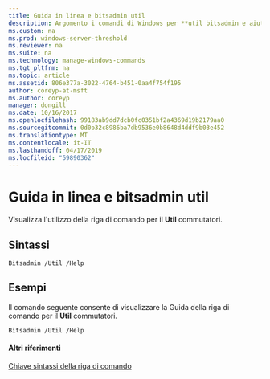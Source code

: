 ```yaml
---
title: Guida in linea e bitsadmin util
description: Argomento i comandi di Windows per **util bitsadmin e aiutare** -Visualizza l'utilizzo della riga di comando per il **Util** commutatori.
ms.custom: na
ms.prod: windows-server-threshold
ms.reviewer: na
ms.suite: na
ms.technology: manage-windows-commands
ms.tgt_pltfrm: na
ms.topic: article
ms.assetid: 806e377a-3022-4764-b451-0aa4f754f195
author: coreyp-at-msft
ms.author: coreyp
manager: dongill
ms.date: 10/16/2017
ms.openlocfilehash: 99183ab9dd7dcb0fc0351bf2a4369d19b2179aa0
ms.sourcegitcommit: 0d0b32c8986ba7db9536e0b8648d4ddf9b03e452
ms.translationtype: MT
ms.contentlocale: it-IT
ms.lasthandoff: 04/17/2019
ms.locfileid: "59890362"
---
```

# <a name="bitsadmin-util-and-help"></a>Guida in linea e bitsadmin util



Visualizza l'utilizzo della riga di comando per il **Util** commutatori.

## <a name="syntax"></a>Sintassi

```
Bitsadmin /Util /Help 
```

## <a name="BKMK_examples"></a>Esempi

Il comando seguente consente di visualizzare la Guida della riga di comando per il **Util** commutatori.
```
Bitsadmin /Util /Help
```

#### <a name="additional-references"></a>Altri riferimenti

[Chiave sintassi della riga di comando](command-line-syntax-key.md)
